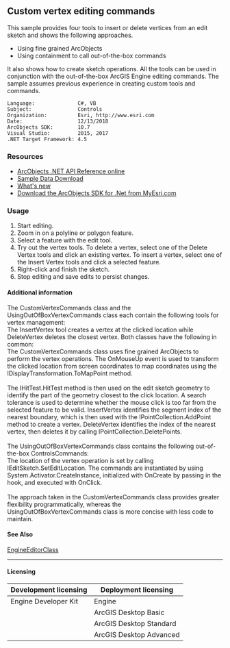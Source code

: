 ## Custom vertex editing commands

  <div xmlns="http://www.w3.org/1999/xhtml" xmlns:my="http://schemas.microsoft.com/office/infopath/2003/myXSD/2006-02-10T23:25:53">This sample provides four tools to insert or delete vertices from an edit sketch and shows the following approaches.</div>

*   Using fine grained ArcObjects
*   Using containment to call out-of-the-box commands
  <div xmlns="http://www.w3.org/1999/xhtml" xmlns:my="http://schemas.microsoft.com/office/infopath/2003/myXSD/2006-02-10T23:25:53">It also shows how to create sketch operations. All the tools can be used in conjunction with the out-of-the-box ArcGIS Engine editing commands. The sample assumes previous experience in creating custom tools and commands. </div>  


<!-- TODO: Fill this section below with metadata about this sample-->
```
Language:              C#, VB
Subject:               Controls
Organization:          Esri, http://www.esri.com
Date:                  12/13/2018
ArcObjects SDK:        10.7
Visual Studio:         2015, 2017
.NET Target Framework: 4.5
```

### Resources

* [ArcObjects .NET API Reference online](http://desktop.arcgis.com/en/arcobjects/latest/net/webframe.htm)  
* [Sample Data Download](../../releases)  
* [What's new](http://desktop.arcgis.com/en/arcobjects/latest/net/webframe.htm#91cabc68-2271-400a-8ff9-c7fb25108546.htm)  
* [Download the ArcObjects SDK for .Net from MyEsri.com](https://my.esri.com/)  

### Usage
1. Start editing.  
1. Zoom in on a polyline or polygon feature.  
1. Select a feature with the edit tool.  
1. Try out the vertex tools. To delete a vertex, select one of the Delete Vertex tools and click an existing vertex. To insert a vertex, select one of the Insert Vertex tools and click a selected feature.   
1. Right-click and finish the sketch.  
1. Stop editing and save edits to persist changes.  





#### Additional information  
<div xmlns="http://www.w3.org/1999/xhtml" xmlns:my="http://schemas.microsoft.com/office/infopath/2003/myXSD/2006-02-10T23:25:53">The CustomVertexCommands class and the UsingOutOfBoxVertexCommands class each contain the following tools for vertex management:</div>  
<div xmlns="http://www.w3.org/1999/xhtml" xmlns:my="http://schemas.microsoft.com/office/infopath/2003/myXSD/2006-02-10T23:25:53">The InsertVertex tool creates a vertex at the clicked location while DeleteVertex deletes the closest vertex. Both classes have the following in common:</div>  
<div xmlns="http://www.w3.org/1999/xhtml" xmlns:my="http://schemas.microsoft.com/office/infopath/2003/myXSD/2006-02-10T23:25:53">The CustomVertexCommands class uses fine grained ArcObjects to perform the vertex operations. The OnMouseUp event is used to transform the clicked location from screen coordinates to map coordinates using the IDisplayTransformation.ToMapPoint method. </div>  
<div xmlns="http://www.w3.org/1999/xhtml" xmlns:my="http://schemas.microsoft.com/office/infopath/2003/myXSD/2006-02-10T23:25:53"> </div>  
<div xmlns="http://www.w3.org/1999/xhtml" xmlns:my="http://schemas.microsoft.com/office/infopath/2003/myXSD/2006-02-10T23:25:53">The IHitTest.HitTest method is then used on the edit sketch geometry to identify the part of the geometry closest to the click location. A search tolerance is used to determine whether the mouse click is too far from the selected feature to be valid. InsertVertex identifies the segment index of the nearest boundary, which is then used with the IPointCollection.AddPoint method to create a vertex. DeleteVertex identifies the index of the nearest vertex, then deletes it by calling IPointCollection.DeletePoints.  </div>  
<div xmlns="http://www.w3.org/1999/xhtml" xmlns:my="http://schemas.microsoft.com/office/infopath/2003/myXSD/2006-02-10T23:25:53"> </div>  
<div xmlns="http://www.w3.org/1999/xhtml" xmlns:my="http://schemas.microsoft.com/office/infopath/2003/myXSD/2006-02-10T23:25:53">The UsingOutOfBoxVertexCommands class contains the following out-of-the-box ControlsCommands:</div>  
<div xmlns="http://www.w3.org/1999/xhtml" xmlns:my="http://schemas.microsoft.com/office/infopath/2003/myXSD/2006-02-10T23:25:53">The location of the vertex operation is set by calling IEditSketch.SetEditLocation. The commands are instantiated by using System.Activator.CreateInstance, initialized with OnCreate by passing in the hook, and executed with OnClick.</div>  
<div xmlns="http://www.w3.org/1999/xhtml" xmlns:my="http://schemas.microsoft.com/office/infopath/2003/myXSD/2006-02-10T23:25:53"> </div>  
<div xmlns="http://www.w3.org/1999/xhtml" xmlns:my="http://schemas.microsoft.com/office/infopath/2003/myXSD/2006-02-10T23:25:53">The approach taken in the CustomVertexCommands class provides greater flexibility programmatically, whereas the UsingOutOfBoxVertexCommands class is more concise with less code to maintain. </div>  


#### See Also  
[EngineEditorClass](http://desktop.arcgis.com/search/?q=EngineEditorClass&p=0&language=en&product=arcobjects-sdk-dotnet&version=&n=15&collection=help)  


---------------------------------

#### Licensing  
| Development licensing | Deployment licensing | 
| ------------- | ------------- | 
| Engine Developer Kit | Engine |  
|  | ArcGIS Desktop Basic |  
|  | ArcGIS Desktop Standard |  
|  | ArcGIS Desktop Advanced |  


